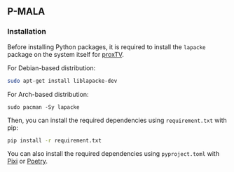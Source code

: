 ## P-MALA

### Installation

Before installing Python packages, it is required to install the `lapacke` package on the system itself for [proxTV](https://github.com/albarji/proxTV).

For Debian-based distribution:
```bash
sudo apt-get install liblapacke-dev
```

For Arch-based distribution:
```
sudo pacman -Sy lapacke
```

Then, you can install the required dependencies using `requirement.txt` with pip:
```bash
pip install -r requirement.txt
```

You can also install the required dependencies using `pyproject.toml` with [Pixi](https://pixi.sh/latest/) or [Poetry](https://python-poetry.org/).